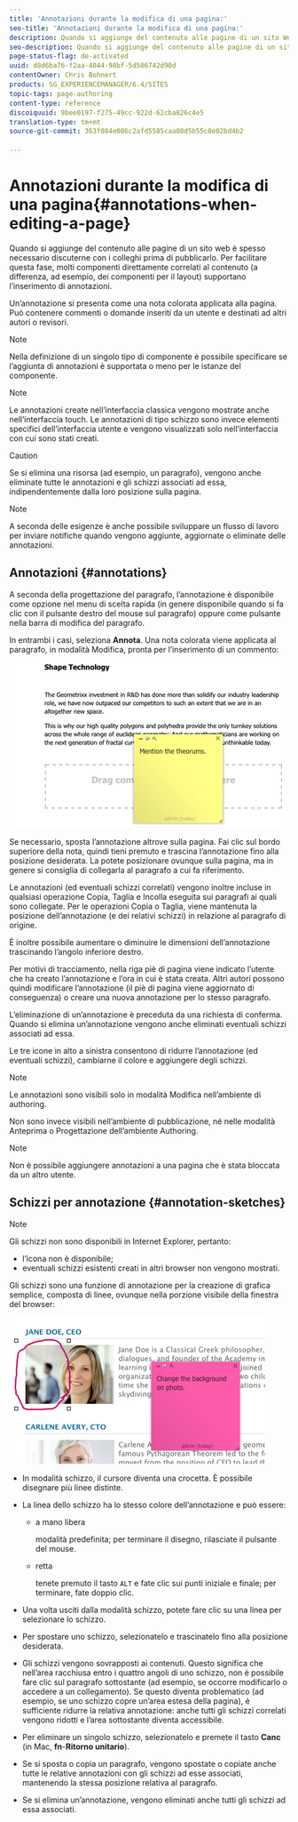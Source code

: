 ```yaml
---
title: 'Annotazioni durante la modifica di una pagina:'
seo-title: 'Annotazioni durante la modifica di una pagina:'
description: Quando si aggiunge del contenuto alle pagine di un sito Web è spesso necessario discuterne con i colleghi prima di pubblicarlo. Per semplificare le cose, molti componenti direttamente correlati al contenuto supportano l’inserimento di annotazioni.
seo-description: Quando si aggiunge del contenuto alle pagine di un sito Web è spesso necessario discuterne con i colleghi prima di pubblicarlo. Per semplificare le cose, molti componenti direttamente correlati al contenuto supportano l’inserimento di annotazioni.
page-status-flag: de-activated
uuid: d8d6ba76-f2aa-4044-98bf-5d506742d90d
contentOwner: Chris Bohnert
products: SG_EXPERIENCEMANAGER/6.4/SITES
topic-tags: page-authoring
content-type: reference
discoiquuid: 9bee0197-f275-49cc-922d-62cba826c4e5
translation-type: tm+mt
source-git-commit: 363f084e086c2afd5585caa08d5b55c0e02bd4b2

---
```



# Annotazioni durante la modifica di una pagina{#annotations-when-editing-a-page}

Quando si aggiunge del contenuto alle pagine di un sito web è spesso necessario discuterne con i colleghi prima di pubblicarlo. Per facilitare questa fase, molti componenti direttamente correlati al contenuto (a differenza, ad esempio, dei componenti per il layout) supportano l’inserimento di annotazioni.

Un’annotazione si presenta come una nota colorata applicata alla pagina. Può contenere commenti o domande inseriti da un utente e destinati ad altri autori o revisori.

>[!NOTE]
>
>Nella definizione di un singolo tipo di componente è possibile specificare se l’aggiunta di annotazioni è supportata o meno per le istanze del componente.

>[!NOTE]
>
>Le annotazioni create nell’interfaccia classica vengono mostrate anche nell’interfaccia touch. Le annotazioni di tipo schizzo sono invece elementi specifici dell’interfaccia utente e vengono visualizzati solo nell’interfaccia con cui sono stati creati.

>[!CAUTION]
>
>Se si elimina una risorsa (ad esempio, un paragrafo), vengono anche eliminate tutte le annotazioni e gli schizzi associati ad essa, indipendentemente dalla loro posizione sulla pagina.

>[!NOTE]
>
>A seconda delle esigenze è anche possibile sviluppare un flusso di lavoro per inviare notifiche quando vengono aggiunte, aggiornate o eliminate delle annotazioni.

## Annotazioni {#annotations}

A seconda della progettazione del paragrafo, l’annotazione è disponibile come opzione nel menu di scelta rapida (in genere disponibile quando si fa clic con il pulsante destro del mouse sul paragrafo) oppure come pulsante nella barra di modifica del paragrafo.

In entrambi i casi, seleziona **Annota**. Una nota colorata viene applicata al paragrafo, in modalità Modifica, pronta per l’inserimento di un commento:

![chlimage_1-137](assets/chlimage_1-137.png)

Se necessario, sposta l’annotazione altrove sulla pagina. Fai clic sul bordo superiore della nota, quindi tieni premuto e trascina l’annotazione fino alla posizione desiderata. La potete posizionare ovunque sulla pagina, ma in genere si consiglia di collegarla al paragrafo a cui fa riferimento.

Le annotazioni (ed eventuali schizzi correlati) vengono inoltre incluse in qualsiasi operazione Copia, Taglia e Incolla eseguita sui paragrafi ai quali sono collegate. Per le operazioni Copia o Taglia, viene mantenuta la posizione dell’annotazione (e dei relativi schizzi) in relazione al paragrafo di origine.

È inoltre possibile aumentare o diminuire le dimensioni dell’annotazione trascinando l’angolo inferiore destro.

Per motivi di tracciamento, nella riga piè di pagina viene indicato l’utente che ha creato l’annotazione e l’ora in cui è stata creata. Altri autori possono quindi modificare l’annotazione (il piè di pagina viene aggiornato di conseguenza) o creare una nuova annotazione per lo stesso paragrafo.

L’eliminazione di un’annotazione è preceduta da una richiesta di conferma. Quando si elimina un’annotazione vengono anche eliminati eventuali schizzi associati ad essa.

Le tre icone in alto a sinistra consentono di ridurre l’annotazione (ed eventuali schizzi), cambiarne il colore e aggiungere degli schizzi.

>[!NOTE]
>
>Le annotazioni sono visibili solo in modalità Modifica nell’ambiente di authoring.
>
>Non sono invece visibili nell’ambiente di pubblicazione, né nelle modalità Anteprima o Progettazione dell’ambiente Authoring.

>[!NOTE]
>
>Non è possibile aggiungere annotazioni a una pagina che è stata bloccata da un altro utente.


## Schizzi per annotazione {#annotation-sketches}

>[!NOTE]
>
>Gli schizzi non sono disponibili in Internet Explorer, pertanto:
>
>* l’icona non è disponibile;
>* eventuali schizzi esistenti creati in altri browser non vengono mostrati.
>



Gli schizzi sono una funzione di annotazione per la creazione di grafica semplice, composta di linee, ovunque nella porzione visibile della finestra del browser:

![chlimage_1-138](assets/chlimage_1-138.png)

* In modalità schizzo, il cursore diventa una crocetta. È possibile disegnare più linee distinte.
* La linea dello schizzo ha lo stesso colore dell’annotazione e può essere:

   * a mano libera

      modalità predefinita; per terminare il disegno, rilasciate il pulsante del mouse.

   * retta

      tenete premuto il tasto `ALT` e fate clic sui punti iniziale e finale; per terminare, fate doppio clic.

* Una volta usciti dalla modalità schizzo, potete fare clic su una linea per selezionare lo schizzo.
* Per spostare uno schizzo, selezionatelo e trascinatelo fino alla posizione desiderata.
* Gli schizzi vengono sovrapposti ai contenuti. Questo significa che nell’area racchiusa entro i quattro angoli di uno schizzo, non è possibile fare clic sul paragrafo sottostante (ad esempio, se occorre modificarlo o accedere a un collegamento). Se questo diventa problematico (ad esempio, se uno schizzo copre un’area estesa della pagina), è sufficiente ridurre la relativa annotazione: anche tutti gli schizzi correlati vengono ridotti e l’area sottostante diventa accessibile.
* Per eliminare un singolo schizzo, selezionatelo e premete il tasto **Canc** (in Mac, **fn**-**Ritorno unitario**).

* Se si sposta o copia un paragrafo, vengono spostate o copiate anche tutte le relative annotazioni con gli schizzi ad esse associati, mantenendo la stessa posizione relativa al paragrafo.
* Se si elimina un’annotazione, vengono eliminati anche tutti gli schizzi ad essa associati.

